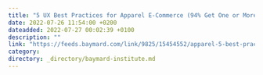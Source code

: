```yaml
---
title: "5 UX Best Practices for Apparel E-Commerce (94% Get One or More Wrong)"
date: 2022-07-26 11:54:00 +0200
dateadded: 2022-07-27 00:02:39 +0100
description: ""
link: "https://feeds.baymard.com/link/9825/15454552/apparel-5-best-practices"
category:
directory: _directory/baymard-institute.md
---
```

